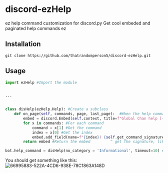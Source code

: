 # discord-ezHelp
ez help command customization for discord.py
Get cool embeded and paginated help commands ez
## Installation

```git
git clone https://github.com/thatrandomperson5/discord-ezHelp.git
```
## Usage
```py
import ezHelp #Import the module


...


class disHelp(ezHelp.Help): #Create a subclass
    def on_page(self, commands, page, last_page):  #When the help command needs a page, gives you the commands on the page(enumerated), the current page and the last page
        embed = discord.Embed(self.context, title=f"Global Chan help [{page}/{last_page}]") #Create the embed
        for x in commands: #For each command
            command = x[1] #Get the command
            index = x[0] #Get the index
            embed.add_field(name=f"{index}) {self.get_command_signature(command)}", value=command.short_doc,inline=False)
        return embed #Return the embed         ^ get the signature, like prefix!commandname <option> [True|False] ^ Get the short description

bot.help_command = disHelp(no_category = 'Informational', timeout=10) #Set the help_command to your help command with the timeout of 10s

```

You should get something like this:
![66995883-522A-4CD6-938E-78C1863A148D](https://user-images.githubusercontent.com/94306853/184012653-d47683af-7d52-407f-b321-e0ccce2395cd.jpeg)
